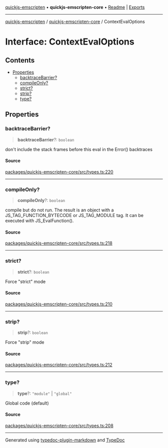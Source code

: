 [quickjs-emscripten](../../packages.md) • **quickjs-emscripten-core** • [Readme](../index.md) \| [Exports](../exports.md)

***

[quickjs-emscripten](../../packages.md) / [quickjs-emscripten-core](../exports.md) / ContextEvalOptions

# Interface: ContextEvalOptions

## Contents

- [Properties](ContextEvalOptions.md#properties)
  - [backtraceBarrier?](ContextEvalOptions.md#backtracebarrier)
  - [compileOnly?](ContextEvalOptions.md#compileonly)
  - [strict?](ContextEvalOptions.md#strict)
  - [strip?](ContextEvalOptions.md#strip)
  - [type?](ContextEvalOptions.md#type)

## Properties

### backtraceBarrier?

> **backtraceBarrier**?: `boolean`

don't include the stack frames before this eval in the Error() backtraces

#### Source

[packages/quickjs-emscripten-core/src/types.ts:220](https://github.com/justjake/quickjs-emscripten/blob/main/packages/quickjs-emscripten-core/src/types.ts#L220)

***

### compileOnly?

> **compileOnly**?: `boolean`

compile but do not run. The result is an object with a
JS_TAG_FUNCTION_BYTECODE or JS_TAG_MODULE tag. It can be executed
with JS_EvalFunction().

#### Source

[packages/quickjs-emscripten-core/src/types.ts:218](https://github.com/justjake/quickjs-emscripten/blob/main/packages/quickjs-emscripten-core/src/types.ts#L218)

***

### strict?

> **strict**?: `boolean`

Force "strict" mode

#### Source

[packages/quickjs-emscripten-core/src/types.ts:210](https://github.com/justjake/quickjs-emscripten/blob/main/packages/quickjs-emscripten-core/src/types.ts#L210)

***

### strip?

> **strip**?: `boolean`

Force "strip" mode

#### Source

[packages/quickjs-emscripten-core/src/types.ts:212](https://github.com/justjake/quickjs-emscripten/blob/main/packages/quickjs-emscripten-core/src/types.ts#L212)

***

### type?

> **type**?: `"module"` \| `"global"`

Global code (default)

#### Source

[packages/quickjs-emscripten-core/src/types.ts:208](https://github.com/justjake/quickjs-emscripten/blob/main/packages/quickjs-emscripten-core/src/types.ts#L208)

***

Generated using [typedoc-plugin-markdown](https://www.npmjs.com/package/typedoc-plugin-markdown) and [TypeDoc](https://typedoc.org/)
